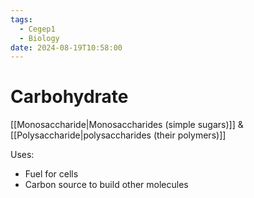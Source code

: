 ```yaml
---
tags:
  - Cegep1
  - Biology
date: 2024-08-19T10:58:00
---
```


# Carbohydrate

[[Monosaccharide|Monosaccharides (simple sugars)]] & [[Polysaccharide|polysaccharides (their polymers)]]

Uses:

- Fuel for cells
- Carbon source to build other molecules